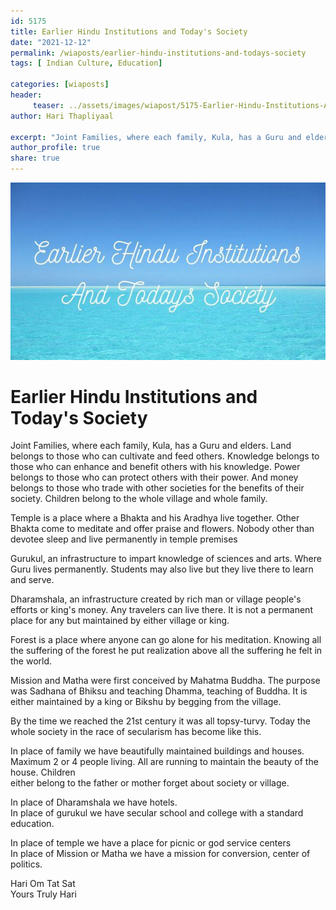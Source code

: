 ```yaml
---
id: 5175 
title: Earlier Hindu Institutions and Today's Society
date: "2021-12-12"
permalink: /wiaposts/earlier-hindu-institutions-and-todays-society
tags: [ Indian Culture, Education]    

categories: [wiaposts] 
header:
     teaser: ../assets/images/wiapost/5175-Earlier-Hindu-Institutions-And-Todays-Society.jpg
author: Hari Thapliyaal 

excerpt: "Joint Families, where each family, Kula, has a Guru and elders. Land belongs to those who can cultivate and feed others. Knowledge belongs to those who can enhance and benefit others with his knowledge. Power belongs to those who can"
author_profile: true 
share: true 
---
```

![Earlier Hindu Institutions and Today's Society](../assets/images/wiapost/5175-Earlier-Hindu-Institutions-And-Todays-Society.jpg)     
   
# Earlier Hindu Institutions and Today's Society   
       
Joint Families, where each family, Kula, has a Guru and elders. Land belongs to those who can cultivate and feed others. Knowledge belongs to those who can enhance and benefit others with his knowledge. Power belongs to those who can protect others with their power. And money belongs to those who trade with other societies for the benefits of their society. Children belong to the whole village and whole family.     
    
Temple is a place where a Bhakta and his Aradhya live together. Other Bhakta come to meditate and offer praise and flowers. Nobody other than devotee sleep and live permanently in temple premises    
    
Gurukul, an infrastructure to impart knowledge of sciences and arts. Where Guru lives permanently. Students may also live but they live there to learn and serve.     
    
Dharamshala, an infrastructure created by rich man or village people's efforts or king's money. Any travelers can live there. It is not a permanent place for any but maintained by either village or king.     
    
Forest is a place where anyone can go alone for his meditation. Knowing all the suffering of the forest he put realization above all the suffering he felt in the world.     
    
Mission and Matha were first conceived by Mahatma Buddha. The purpose was Sadhana of Bhiksu and teaching Dhamma, teaching of Buddha. It is either maintained by a king or Bikshu by begging from the village.     
    
By the time we reached the 21st century it was all topsy-turvy. Today the whole society in the race of secularism has become like this.    
    
In place of family we have beautifully maintained buildings and houses. Maximum 2 or 4 people living. All are running to maintain the beauty of the house. Children     
either belong to the father or mother forget about society or village.     
    
In place of Dharamshala we have hotels.     
In place of gurukul we have secular school and college with a standard education.     
    
In place of temple we have a place for picnic or god service centers     
In place of Mission or Matha we have a mission for conversion, center of politics.     
    
Hari Om Tat Sat     
Yours Truly Hari    
